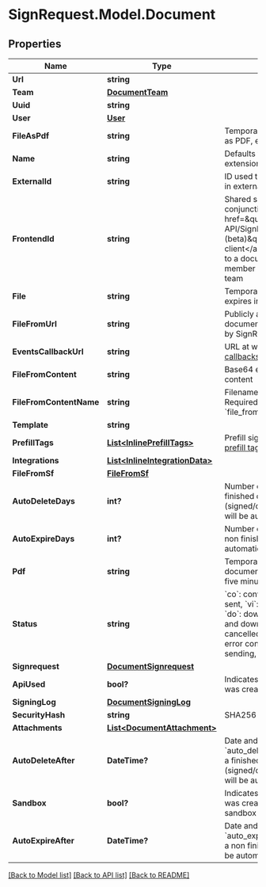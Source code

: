 # SignRequest.Model.Document
## Properties

Name | Type | Description | Notes
------------ | ------------- | ------------- | -------------
**Url** | **string** |  | [optional] 
**Team** | [**DocumentTeam**](DocumentTeam.md) |  | [optional] 
**Uuid** | **string** |  | [optional] 
**User** | [**User**](User.md) |  | [optional] 
**FileAsPdf** | **string** | Temporary URL to original file as PDF, expires in five minutes | [optional] 
**Name** | **string** | Defaults to filename, including extension | [optional] 
**ExternalId** | **string** | ID used to reference document in external system | [optional] 
**FrontendId** | **string** | Shared secret used in conjunction with &lt;a href&#x3D;\&quot;#section/Frontend-API/SignRequest-js-client-(beta)\&quot;&gt;SignRequest-js client&lt;/a&gt; to grant user access to a document that&#39;s not a member of the document&#39;s team | [optional] 
**File** | **string** | Temporary URL to original file, expires in five minutes | [optional] 
**FileFromUrl** | **string** | Publicly accessible URL of document to be downloaded by SignRequest | [optional] 
**EventsCallbackUrl** | **string** | URL at which to receive [event callbacks](#section/Events/Events-callback) for this document | [optional] 
**FileFromContent** | **string** | Base64 encoded document content | [optional] 
**FileFromContentName** | **string** | Filename, including extension. Required when using &#x60;file_from_content&#x60;. | [optional] 
**Template** | **string** |  | [optional] 
**PrefillTags** | [**List&lt;InlinePrefillTags&gt;**](InlinePrefillTags.md) | Prefill signer input data, see [prefill tags](#section/Preparing-a-document/Prefill-tags-templates) | [optional] 
**Integrations** | [**List&lt;InlineIntegrationData&gt;**](InlineIntegrationData.md) |  | [optional] 
**FileFromSf** | [**FileFromSf**](FileFromSf.md) |  | [optional] 
**AutoDeleteDays** | **int?** | Number of days after which a finished document (signed/cancelled/declined) will be automatically deleted | [optional] 
**AutoExpireDays** | **int?** | Number of days after which a non finished document will be automatically expired | [optional] 
**Pdf** | **string** | Temporary URL to signed document as PDF, expires in five minutes | [optional] 
**Status** | **string** | &#x60;co&#x60;: converting, &#x60;ne&#x60;: new, &#x60;se&#x60;: sent, &#x60;vi&#x60;: viewed, &#x60;si&#x60;: signed, &#x60;do&#x60;: downloaded, &#x60;sd&#x60;: signed and downloaded, &#x60;ca&#x60;: cancelled, &#x60;de&#x60;: declined, &#x60;ec&#x60;: error converting, &#x60;es&#x60;: error sending, &#x60;xp&#x60;: expired | [optional] 
**Signrequest** | [**DocumentSignrequest**](DocumentSignrequest.md) |  | [optional] 
**ApiUsed** | **bool?** | Indicates whether document was created using the API | [optional] 
**SigningLog** | [**DocumentSigningLog**](DocumentSigningLog.md) |  | [optional] 
**SecurityHash** | **string** | SHA256 hash of PDF contents | [optional] 
**Attachments** | [**List&lt;DocumentAttachment&gt;**](DocumentAttachment.md) |  | [optional] 
**AutoDeleteAfter** | **DateTime?** | Date and time calculated using &#x60;auto_delete_days&#x60; after which a finished document (signed/cancelled/declined) will be automatically deleted | [optional] 
**Sandbox** | **bool?** | Indicates whether document was created as part of a sandbox team | [optional] 
**AutoExpireAfter** | **DateTime?** | Date and time calculated using &#x60;auto_expire_days&#x60; after which a non finished document will be automatically expired | [optional] 

[[Back to Model list]](../README.md#documentation-for-models) [[Back to API list]](../README.md#documentation-for-api-endpoints) [[Back to README]](../README.md)

